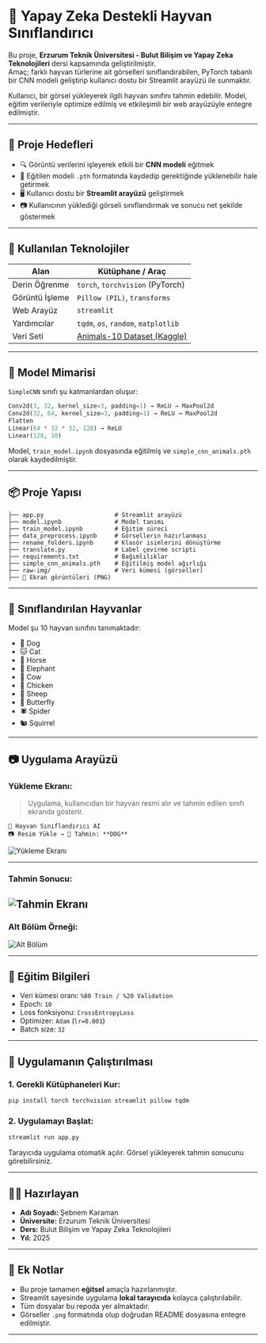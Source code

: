 # 🧠 Yapay Zeka Destekli Hayvan Sınıflandırıcı

Bu proje, **Erzurum Teknik Üniversitesi - Bulut Bilişim ve Yapay Zeka Teknolojileri** dersi kapsamında geliştirilmiştir.  
Amaç; farklı hayvan türlerine ait görselleri sınıflandırabilen, PyTorch tabanlı bir CNN modeli geliştirip kullanıcı dostu bir Streamlit arayüzü ile sunmaktır.

Kullanıcı, bir görsel yükleyerek ilgili hayvan sınıfını tahmin edebilir. Model, eğitim verileriyle optimize edilmiş ve etkileşimli bir web arayüzüyle entegre edilmiştir.

---

## 🎯 Proje Hedefleri

- 🔍 Görüntü verilerini işleyerek etkili bir **CNN modeli** eğitmek  
- 💾 Eğitilen modeli `.pth` formatında kaydedip gerektiğinde yüklenebilir hale getirmek  
- 🖥️ Kullanıcı dostu bir **Streamlit arayüzü** geliştirmek  
- 📷 Kullanıcının yüklediği görseli sınıflandırmak ve sonucu net şekilde göstermek  

---

## 🧰 Kullanılan Teknolojiler

| Alan             | Kütüphane / Araç                      |
|------------------|----------------------------------------|
| Derin Öğrenme     | `torch`, `torchvision` (PyTorch)       |
| Görüntü İşleme    | `Pillow (PIL)`, `transforms`           |
| Web Arayüz        | `streamlit`                            |
| Yardımcılar       | `tqdm`, `os`, `random`, `matplotlib`   |
| Veri Seti         | [Animals-10 Dataset (Kaggle)](https://www.kaggle.com/datasets/alessiocorrado99/animals10) |

---

## 🧠 Model Mimarisi

`SimpleCNN` sınıfı şu katmanlardan oluşur:

```python
Conv2d(3, 32, kernel_size=3, padding=1) → ReLU → MaxPool2d  
Conv2d(32, 64, kernel_size=3, padding=1) → ReLU → MaxPool2d  
Flatten  
Linear(64 * 32 * 32, 128) → ReLU  
Linear(128, 10)
```

Model, `train_model.ipynb` dosyasında eğitilmiş ve `simple_cnn_animals.pth` olarak kaydedilmiştir.

---

## 📦 Proje Yapısı

```
├── app.py                    # Streamlit arayüzü
├── model.ipynb               # Model tanımı
├── train_model.ipynb         # Eğitim süreci
├── data_preprocess.ipynb     # Görsellerin hazırlanması
├── rename_folders.ipynb      # Klasör isimlerini dönüştürme
├── translate.py              # Label çevirme scripti
├── requirements.txt          # Bağımlılıklar
├── simple_cnn_animals.pth    # Eğitilmiş model ağırlığı
├── raw-img/                  # Veri kümesi (görseller)
├── 📸 Ekran görüntüleri (PNG)
```

---

## 🐾 Sınıflandırılan Hayvanlar

Model şu 10 hayvan sınıfını tanımaktadır:

- 🐶 Dog  
- 🐱 Cat  
- 🐴 Horse  
- 🐘 Elephant  
- 🐄 Cow  
- 🐥 Chicken  
- 🐏 Sheep  
- 🐛 Butterfly  
- 🕷️ Spider  
- 🐿️ Squirrel  

---

## 📷 Uygulama Arayüzü

### Yükleme Ekranı:

> Uygulama, kullanıcıdan bir hayvan resmi alır ve tahmin edilen sınıfı ekranda gösterir.

```
🐾 Hayvan Sınıflandırıcı AI  
📷 Resim Yükle → 🧠 Tahmin: **DOG**
```

![Yükleme Ekranı](Ekran_goruntusu_2025-05-14_235821.png)

---

### Tahmin Sonucu:

![Tahmin Ekranı](Ekran_goruntusu_2025-05-15_000005.png)
---

### Alt Bölüm Örneği:

![Alt Bölüm](Ekran_goruntusu_2025-05-15_000034.png)

---

## 🧪 Eğitim Bilgileri

- Veri kümesi oranı: `%80 Train / %20 Validation`  
- Epoch: `10`  
- Loss fonksiyonu: `CrossEntropyLoss`  
- Optimizer: `Adam` (`lr=0.001`)  
- Batch size: `32`  

---

## 🚀 Uygulamanın Çalıştırılması

### 1. Gerekli Kütüphaneleri Kur:

```bash
pip install torch torchvision streamlit pillow tqdm
```

### 2. Uygulamayı Başlat:

```bash
streamlit run app.py
```

Tarayıcıda uygulama otomatik açılır. Görsel yükleyerek tahmin sonucunu görebilirsiniz.

---

## 👩‍💻 Hazırlayan

- **Adı Soyadı:** Şebnem Karaman  
- **Üniversite:** Erzurum Teknik Üniversitesi  
- **Ders:** Bulut Bilişim ve Yapay Zeka Teknolojileri  
- **Yıl:** 2025  

---

## 📌 Ek Notlar

- Bu proje tamamen **eğitsel** amaçla hazırlanmıştır.  
- Streamlit sayesinde uygulama **lokal tarayıcıda** kolayca çalıştırılabilir.  
- Tüm dosyalar bu repoda yer almaktadır.  
- Görseller `.png` formatında olup doğrudan README dosyasına entegre edilmiştir.

---


